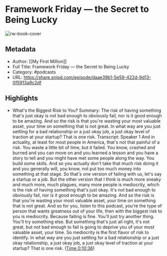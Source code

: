 # Framework Friday —  the Secret to Being Lucky

![rw-book-cover](https://images.weserv.nl/?url=https%3A%2F%2Fmegaphone.imgix.net%2Fpodcasts%2F39846662-79ea-11eb-9b06-a75ddc4bddcc%2Fimage%2FMFM_Logo.jpg%3Fixlib%3Drails-2.1.2%26max-w%3D3000%26max-h%3D3000%26fit%3Dcrop%26auto%3Dformat%2Ccompress&w=100&h=100)

## Metadata
- Author: [[My First Million]]
- Full Title: Framework Friday —  the Secret to Being Lucky
- Category: #podcasts
- URL: https://share.snipd.com/episode/daae39b1-5e59-422d-9d13-0f5913a9c2df

## Highlights
- What's the Biggest Risk to You?
  Summary:
  The risk of having something that's just okay is not bad enough to obviously fail, nor is it good enough to be amazing. And so the risk is that you're wasting your most valuable asset, your time on something that is not great. In what way are you just settling for a bad relationship or a just okay job, a just okay level of traction at your startup? That is one risk.
  Transcript:
  Speaker 1
  And in actuality, at least for most people in America, that's not that painful of a risk. You waste a little bit of time, but it failed. You know, crashed and burned and you can move on and you learned a lesson and you have a story to tell and you might have met some people along the way. You build some skills. And so you actually don't take that much risk doing it and you generally will, you know, not put too much money into something at that stage. So that's one version of failing with us, let's say a startup or a job. But the other version that I think is much more sneaky and much more, much plagues, many more people is mediocrity, which is the risk of having something that's just okay. It's not bad enough to obviously fail, nor is it good enough to be amazing. And so the risk is that you're wasting your most valuable asset, your time on something that is not great. And so for you, listen to this podcast, you're the type of person that wants greatness out of your life, then with the biggest risk to you is mediocrity. Because failing is fine. You'll just try another thing. You'll try something else. But something that's just all right, it's not great, but not bad enough to fail is going to deprive you of your most valuable asset, your time. So mediocrity is the first flavor of risk to identify. In what way are you just settling for a bad relationship or a just okay relationship, a just okay job, a just okay level of traction at your startup? That is one risk. ([Time 0:10:36](https://share.snipd.com/snip/21a2c592-3a49-4d8d-8cbb-22446b1c9a06))
